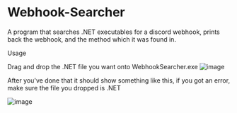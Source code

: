 # Webhook-Searcher
A program that searches .NET executables for a discord webhook, prints back the webhook, and the method which it was found in.




Usage


Drag and drop the .NET file you want onto WebhookSearcher.exe
![image](https://user-images.githubusercontent.com/78241866/133640336-6508d81e-6362-45b0-ac42-4e083dd87e8f.png)

After you've done that it should show something like this, if you got an error, make sure the file you dropped is .NET


![image](https://user-images.githubusercontent.com/78241866/133640775-d398db40-3910-4100-b5e5-e74bb6b8a5c5.png)





